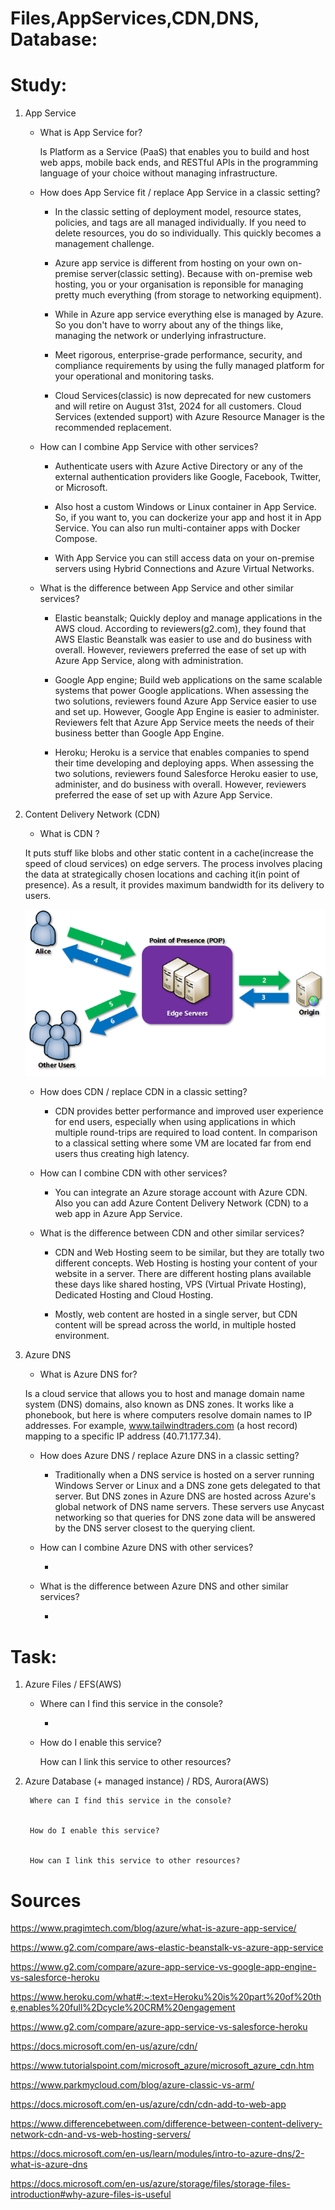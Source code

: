 # Files,AppServices,CDN,DNS, Database:

# Study:

1. App Service 

    - What is App Service for?

        Is Platform as a Service (PaaS) that enables you to build and host web apps, mobile back ends, and RESTful APIs in the programming language of your choice without managing infrastructure.

    -   How does App Service fit / replace App Service in a classic setting?

        -  In the classic setting of deployment model, resource states, policies, and tags are all managed individually. If you need to delete resources, you do so individually. This quickly becomes a management challenge.

        - Azure app service is different from hosting on your own on-premise server(classic setting). Because with on-premise web hosting, you or your organisation is reponsible for managing pretty much everything (from storage to networking equipment). 

        - While in Azure app service everything else is managed by Azure. So you don't have to worry about any of the things like, managing the network or underlying infrastructure.

        - Meet rigorous, enterprise-grade performance, security, and compliance requirements by using the fully managed platform for your operational and monitoring tasks.

        - Cloud Services(classic) is now deprecated for new customers and will retire on August 31st, 2024 for all customers. Cloud Services (extended support) with Azure Resource Manager is the recommended replacement.


    -   How can I combine App Service with other services?

        - Authenticate users with Azure Active Directory or any of the external authentication providers like Google, Facebook, Twitter, or Microsoft.

        - Also host a custom Windows or Linux container in App Service. So, if you want to, you can dockerize your app and host it in App Service. You can also run multi-container apps with Docker Compose.

        - With App Service you can still access data on your on-premise servers using Hybrid Connections and Azure Virtual Networks.


    -    What is the difference between App Service and other similar services?

            - Elastic beanstalk; Quickly deploy and manage applications in the AWS cloud. According to reviewers(g2.com), they found that AWS Elastic Beanstalk was easier to use and do business with overall. However, reviewers preferred the ease of set up with Azure App Service, along with administration.

            - Google App engine; Build web applications on the same scalable systems that power Google applications. When assessing the two solutions, reviewers found Azure App Service easier to use and set up. However, Google App Engine is easier to administer. Reviewers felt that Azure App Service meets the needs of their business better than Google App Engine.

            - Heroku;  Heroku is a service that enables companies to spend their time developing and deploying apps. When assessing the two solutions, reviewers found Salesforce Heroku easier to use, administer, and do business with overall. However, reviewers preferred the ease of set up with Azure App Service.

2. Content Delivery Network (CDN) 

    - What is CDN ?

    It puts stuff like blobs and other static content in a cache(increase the speed of cloud services) on edge servers. The process involves placing the data at strategically chosen locations  and caching it(in point of presence). As a result, it provides maximum bandwidth for its delivery to users. 

    ![CDN](../../00_includes/AZ13-cdn-overview.png)
            
    -   How does CDN / replace CDN in a classic setting?

        -   CDN provides better performance and improved user experience for end users, especially when using applications in which multiple round-trips are required to load content. In comparison to a classical setting where some VM are located far from end users thus creating high latency. 

    -   How can I combine CDN with other services?


        -   You can integrate an Azure storage account with Azure CDN. Also you can add Azure Content Delivery Network (CDN) to a web app in Azure App Service. 

    -   What is the difference between CDN and other similar services?

        -  CDN and Web Hosting seem to be similar, but they are totally two different concepts. Web Hosting is hosting your content of your website in a server. There are different hosting plans available these days like shared hosting, VPS (Virtual Private Hosting), Dedicated Hosting and Cloud Hosting.

        -   Mostly, web content are hosted in a single server, but CDN content will be spread across the world, in multiple hosted environment.

3. Azure DNS 

    -   What is Azure DNS for?
     
     Is a cloud service that allows you to host and manage domain name system (DNS) domains, also known as DNS zones. It works like a phonebook, but here is where computers  resolve domain names to IP addresses.
     For example, www.tailwindtraders.com (a host record) mapping to a specific IP address (40.71.177.34).
    

    -   How does Azure DNS / replace Azure DNS in a classic setting?

        - Traditionally when a DNS service is hosted on a server running Windows Server or Linux and a DNS zone gets delegated to that server. But DNS zones in Azure DNS are hosted across Azure's global network of DNS name servers. These servers use Anycast networking so that queries for DNS zone data will be answered by the DNS server closest to the querying client. 

    -   How can I combine Azure DNS with other services?

        -   

    -   What is the difference between Azure DNS and other similar services?

        -   




# Task:

1. Azure Files / EFS(AWS)

    -   Where can I find this service in the console?
        
        -   

    -   How do I enable this service?



        How can I link this service to other resources?


2. Azure Database (+ managed instance) / RDS, Aurora(AWS)

        Where can I find this service in the console?


        How do I enable this service?


        How can I link this service to other resources?


 # Sources
     

 https://www.pragimtech.com/blog/azure/what-is-azure-app-service/

 https://www.g2.com/compare/aws-elastic-beanstalk-vs-azure-app-service

 https://www.g2.com/compare/azure-app-service-vs-google-app-engine-vs-salesforce-heroku

 https://www.heroku.com/what#:~:text=Heroku%20is%20part%20of%20the,enables%20full%2Dcycle%20CRM%20engagement

 https://www.g2.com/compare/azure-app-service-vs-salesforce-heroku


 https://docs.microsoft.com/en-us/azure/cdn/

https://www.tutorialspoint.com/microsoft_azure/microsoft_azure_cdn.htm

https://www.parkmycloud.com/blog/azure-classic-vs-arm/

https://docs.microsoft.com/en-us/azure/cdn/cdn-add-to-web-app

https://www.differencebetween.com/difference-between-content-delivery-network-cdn-and-vs-web-hosting-servers/

https://docs.microsoft.com/en-us/learn/modules/intro-to-azure-dns/2-what-is-azure-dns




https://docs.microsoft.com/en-us/azure/storage/files/storage-files-introduction#why-azure-files-is-useful  